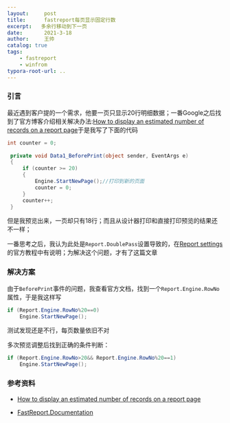 ```yaml
---
layout:     post
title:      fastreport每页显示固定行数
excerpt:   多余行移动到下一页
date:       2021-3-18
author:     王帅
catalog: true
tags:
    - fastreport
    - winfrom
typora-root-url: ..
---
```


### 引言
最近遇到客户提的一个需求，他要一页只显示20行明细数据；一番Google之后找到了官方博客介绍相关解决办法:[How to display an estimated number of records on a report page](https://www.fast-report.com/en/blog/148/show/)于是我写了下面的代码

```c#
int counter = 0;
 
 private void Data1_BeforePrint(object sender, EventArgs e)
 {
     if (counter >= 20)
     {
         Engine.StartNewPage();//打印到新的页面
         counter = 0;
     }
     counter++;
 }
```

但是我预览出来，一页却只有18行；而且从设计器打印和直接打印预览的结果还不一样；

一番思考之后，我认为此处是`Report.DoublePass`设置导致的，在[Report settings](https://www.fast-report.com/documentation/UserMan/index.html?report_options.htm)的官方教程中有说明；为解决这个问题，才有了这篇文章

### 解决方案

由于`BeforePrint`事件的问题，我查看官方文档，找到一个`Report.Engine.RowNo`属性，于是我这样写

```c#
if (Report.Engine.RowNo%20==0)
    Engine.StartNewPage();
```

测试发现还是不行，每页数量依旧不对

多次预览调整后找到正确的条件判断：

```c#
if (Report.Engine.RowNo>20&& Report.Engine.RowNo%20==1)
    Engine.StartNewPage();
```

### 参考资料

* [How to display an estimated number of records on a report page](https://www.fast-report.com/en/blog/148/show/)

* [FastReport.Documentation](https://fastreports.github.io/FastReport.Documentation/ClassReference/api/FastReport.Engine.ReportEngine.html)
